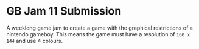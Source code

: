 # GB Jam 11 Submission

A weeklong game jam to create a game with the graphical restrictions
of a nintendo gameboy. This means the game must have a resolution of 
```160 x 144```
and use 4 colours.
